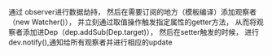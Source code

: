通过 observer进行数据劫持，
然后在需要订阅的地方（模板编译）添加观察者（new Watcher()），
并立刻通过取值操作触发指定属性的getter方法，
从而将观察者添加进Dep（dep.addSub(Dep.target)），
然后在setter触发的时候，
进行dev.notify(),通知给所有观察者并进行相应的update